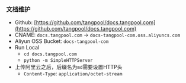 ### 文档维护
 
- Github: [https://github.com/tangpool/docs.tangpool.com](https://github.com/tangpool/docs.tangpool.com)
- CNAME: `docs.tangpool.com` -> `docs-tangpool-com.oss.aliyuncs.com`
- Aliyun OSS Bucket: `docs-tangpool-com`
- Run Local
  - `cd docs.tangpool.com`
  - `python -m SimpleHTTPServer`
- 上传阿里云之后，后缀名为`md`需要设置HTTP头
  - `Content-Type`: `application/octet-stream`
